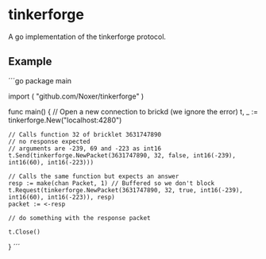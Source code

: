 tinkerforge
===========

A go implementation of the tinkerforge protocol.

Example
-------

´´´go
package main

import (
    "github.com/Noxer/tinkerforge"
)
  
func main() {
    // Open a new connection to brickd (we ignore the error)
    t, _ := tinkerforge.New("localhost:4280")

    // Calls function 32 of bricklet 3631747890
    // no response expected
    // arguments are -239, 69 and -223 as int16
    t.Send(tinkerforge.NewPacket(3631747890, 32, false, int16(-239), int16(60), int16(-223)))
    
    // Calls the same function but expects an answer
    resp := make(chan Packet, 1) // Buffered so we don't block
    t.Request(tinkerforge.NewPacket(3631747890, 32, true, int16(-239), int16(60), int16(-223)), resp)
    packet := <-resp

    // do something with the response packet

    t.Close()
}
´´´
